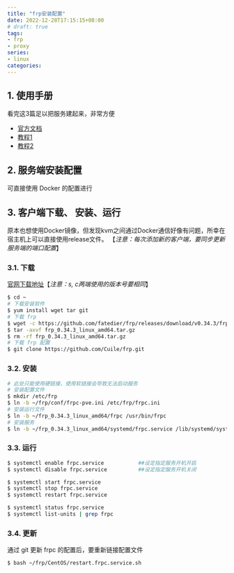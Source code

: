 ```yaml
---
title: "frp安装配置"
date: 2022-12-28T17:15:15+08:00
# draft: true
tags: 
- frp
- proxy
series:
- linux
categories:
---
```


## 1. 使用手册

看完这3篇足以把服务建起来，非常方便

- [官方文档](https://github.com/fatedier/frp/blob/master/README_zh.md)
- [教程1](https://www.appinn.com/frp/)
- [教程2](https://meta.appinn.net/t/frp/11319/13)


## 2. 服务端安装配置

可直接使用 Docker 的配置进行

## 3. 客户端下载、 安装、运行

原本也想使用Docker镜像，但发现kvm之间通过Docker通信好像有问题，所幸在宿主机上可以直接使用release文件。
【*注意：每次添加新的客户端，要同步更新服务端的端口配置*】

### 3.1. 下载

[官网下载地址](https://github.com/fatedier/frp/releases)【*注意：s, c两端使用的版本号要相同*】
```bash 
$ cd ~
# 下载安装软件
$ yum install wget tar git
# 下载 frp
$ wget -c https://github.com/fatedier/frp/releases/download/v0.34.3/frp_0.34.3_linux_amd64.tar.gz
$ tar -axvf frp_0.34.3_linux_amd64.tar.gz
$ rm -rf frp_0.34.3_linux_amd64.tar.gz
# 下载 frp 配置
$ git clone https://github.com/Cuile/frp.git
```

### 3.2. 安装

```bash
# 此处只能使用硬链接，使用软链接会导致无法启动服务
# 安装配置文件
$ mkdir /etc/frp
$ ln -b ~/frp/conf/frpc-pve.ini /etc/frp/frpc.ini
# 安装运行文件
$ ln -b ~/frp_0.34.3_linux_amd64/frpc /usr/bin/frpc
# 安装服务
$ ln -b ~/frp_0.34.3_linux_amd64/systemd/frpc.service /lib/systemd/system/frpc.service
```

### 3.3. 运行

```bash
$ systemctl enable frpc.service           ##设定指定服务开机开启
$ systemctl disable frpc.service          ##设定指定服务开机关闭

$ systemctl start frpc.service
$ systemctl stop frpc.service
$ systemctl restart frpc.service

$ systemctl status frpc.service
$ systemctl list-units | grep frpc
```

### 3.4. 更新
通过 git 更新 frpc 的配置后，要重新链接配置文件
```bash
$ bash ~/frp/CentOS/restart.frpc.service.sh
```